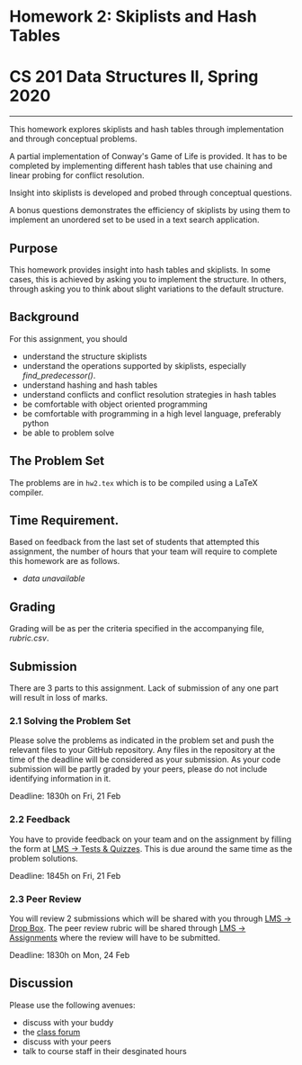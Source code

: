 # Homework 2: Skiplists and Hash Tables
# CS 201 Data Structures II, Spring 2020

-------

This homework explores skiplists and hash tables through implementation and through conceptual problems.

A partial implementation of Conway's Game of Life is provided. It has to be completed by implementing different hash tables that use chaining and linear probing for conflict resolution.

Insight into skiplists is developed and probed through conceptual questions.

A bonus questions demonstrates the efficiency of skiplists by using them to implement an unordered set to be used in a text search application.

## Purpose

This homework provides insight into hash tables and skiplists. In some cases, this is achieved by asking you to implement the structure. In others, through asking you to think about slight variations to the default structure. 

## Background

For this assignment, you should
- understand the structure skiplists 
- understand the operations supported by skiplists, especially *find_predecessor()*.
- understand hashing and hash tables
- understand conflicts and conflict resolution strategies in hash tables
- be comfortable with object oriented programming
- be comfortable with programming in a high level language, preferably python
- be able to problem solve

## The Problem Set

The problems are in `hw2.tex` which is to be compiled using a LaTeX compiler.

## Time Requirement.

Based on feedback from the last set of students that attempted this assignment, the number of hours that your team will require to complete this homework are as follows.
- _data unavailable_

## Grading

Grading will be as per the criteria specified in the accompanying file, _rubric.csv_.

## Submission

There are 3 parts to this assignment. Lack of submission of any one part will result in loss of marks.

### 2.1 Solving the Problem Set

Please solve the problems as indicated in the problem set and push the relevant files to your GitHub repository. Any files in the repository at the time of the deadline will be considered as your submission. As your code submission will be partly graded by your peers, please do not include identifying information in it.

Deadline: 1830h on Fri, 21 Feb

### 2.2 Feedback

You have to provide feedback on your team and on the assignment by filling the form at [LMS -> Tests & Quizzes](https://lms.habib.edu.pk/x/jliIIV). This is due around the same time as the problem solutions.

Deadline: 1845h on Fri, 21 Feb

### 2.3 Peer Review

You will review 2 submissions which will be shared with you through [LMS -> Drop Box](https://lms.habib.edu.pk/x/4MonbN). The peer review rubric will be shared through [LMS -> Assignments](https://lms.habib.edu.pk/x/x0KvOt) where the review will have to be submitted.

Deadline: 1830h on Mon, 24 Feb

## Discussion

Please use the following avenues:
- discuss with your buddy
- the [class forum](https://habibedu.workplace.com/groups/464262444262573/)
- discuss with your peers
- talk to course staff in their desginated hours
